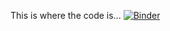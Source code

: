 This is where the code is...
[![Binder](https://mybinder.org/badge_logo.svg)](https://mybinder.org/v2/gh/Half-Guinea-Press/Mad_Shenanigans/main?urlpath=https%3A%2F%2Fgithub.com%2FHalf-Guinea-Press%2FMad_Shenanigans%2Ftree%2Fmain%2Fcode_binder/)
